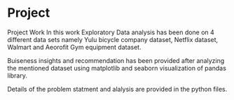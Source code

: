 # Project
Project Work
In this work Exploratory Data analysis has been done on 4 different data sets namely Yulu bicycle company dataset, Netflix dataset, 
Walmart and Aeorofit Gym equipment dataset. 

Buiseness insights and recommendation has been provided after analyzing the mentioned dataset using matplotlib and seaborn visualization 
of pandas library. 

Details of the problem statment and alalysis are provided in the python files.
